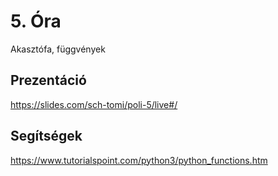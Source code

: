 # 5. Óra

Akasztófa, függvények

## Prezentáció
https://slides.com/sch-tomi/poli-5/live#/

## Segítségek
https://www.tutorialspoint.com/python3/python_functions.htm